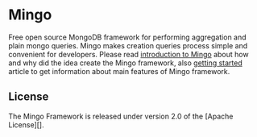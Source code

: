 Mingo
=====

Free open source MongoDB framework for performing aggregation and plain mongo queries. 
Mingo makes creation queries process simple and convenient for developers. 
Please read [introduction to Mingo](https://github.com/dmgcodevil/mingo/wiki/Introduction-to-Mingo) 
about how and why did the idea create the Mingo framework, also [getting started](https://github.com/dmgcodevil/mingo/wiki/Getting-started) 
article to get information about main features of Mingo framework.



## License
The Mingo Framework is released under version 2.0 of the [Apache License][].
